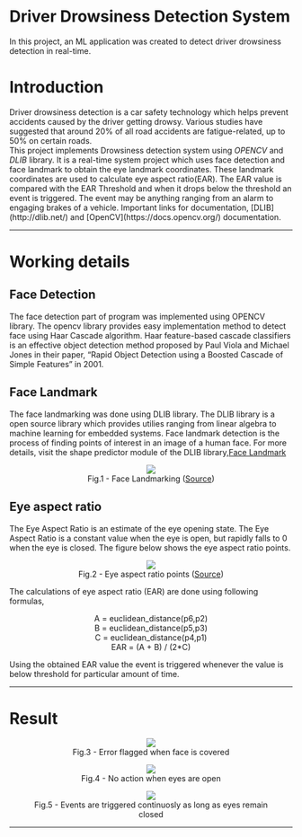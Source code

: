 # Driver Drowsiness Detection System
In this project, an ML application was created to detect driver drowsiness detection in real-time.

<H1><STRONG>Introduction</STRONG></H1>
<DIV>
Driver drowsiness detection is a car safety technology which helps prevent accidents caused by the driver getting drowsy. 
Various studies have suggested that around 20% of all road accidents are fatigue-related, up to 50% on certain roads.
</DIV>
This project implements Drowsiness detection system using <EM>OPENCV</EM> and <EM>DLIB</EM> library. It is a real-time system project 
which uses face detection and face landmark to obtain the eye landmark coordinates. These landmark coordinates
are used to calculate eye aspect ratio(EAR). The EAR value is compared with the EAR Threshold and when
it drops below the threshold an event is triggered. The event may be anything ranging from an alarm
to engaging brakes of a vehicle.
Important links for documentation, [DLIB](http://dlib.net/) and [OpenCV](https://docs.opencv.org/) documentation.
<HR>
<H1><STRONG>Working details</STRONG></H1>

<H2><STRONG>Face Detection</STRONG></H2>
The face detection part of program was implemented using OPENCV library. The opencv library provides easy implementation method 
to detect face using Haar Cascade algorithm. Haar feature-based cascade classifiers is an effective object detection method proposed 
by Paul Viola and Michael Jones in their paper, “Rapid Object Detection using a Boosted Cascade of Simple Features” in 2001.

<H2><STRONG>Face Landmark</STRONG></H2>
The face landmarking was done using DLIB library. The DLIB library is a open source library which provides utilies ranging from linear
algebra to machine learning for embedded systems. Face landmark detection is the process of finding points of interest in an image of a 
human face. For more details, visit the shape predictor module of the DLIB library,<a href="http://dlib.net/imaging.html#shape_predictor">Face Landmark</a>

<DIV><CENTER>
<figure>
  <img src="http://1.bp.blogspot.com/-FtyIjfFokzQ/U__h1sAoEEI/AAAAAAAAAR0/URuVhX9cR-E/s1600/landmarked_face2.png">
  <figcaption>Fig.1 - Face Landmarking (<a href="http://blog.dlib.net/2014/08/real-time-face-pose-estimation.html">Source</a>)</figcaption>
</figure>
</CENTER></DIV>

<H2><STRONG>Eye aspect ratio</STRONG></H2>
The Eye Aspect Ratio is an estimate of the eye opening state. The Eye Aspect Ratio is a constant value when the eye is open, 
but rapidly falls to 0 when the eye is closed. The figure below shows the eye aspect ratio points.

<DIV><CENTER>
<figure>
  <img src="https://lh4.googleusercontent.com/nRrUTXr-8JDgU90YI_eKentZtQQeMSRWshc1TW73SBRKiJzRcund2J4T_VjyGAMHOB7nhgZJskpSa2o93e-eL7pyUhU_1D6UuNxC2f6SXlPLGr3iN9eWTCujRpOcn_OAf_KYHzIb">
  <figcaption>Fig.2 - Eye aspect ratio points (<a href="https://hackaday.io/project/27552-blinktotext/log/68360-eye-blink-detection-algorithms">Source</a>)</figcaption>
</figure>
</CENTER></DIV>

The calculations of eye aspect ratio (EAR) are done using following formulas,

<CENTER>
<DIV>A = euclidean_distance(p6,p2)</DIV>
<DIV>B = euclidean_distance(p5,p3)</DIV>
<DIV>C = euclidean_distance(p4,p1)</DIV>
<DIV>EAR = (A + B) / (2*C)</DIV>
</CENTER>

Using the obtained EAR value the event is triggered whenever the value is below threshold for particular amount of time.

<HR>
<H1><STRONG>Result</STRONG></H1>
<DIV><CENTER>
<figure>
  <img src="https://github.com/atharvdix/driver-drowsiness-sys/blob/main/Figures/Face%20detection%20error.jpg">
  <figcaption>Fig.3 - Error flagged when face is covered</figcaption>
</figure>

<figure>
  <img src="https://github.com/atharvdix/driver-drowsiness-sys/blob/main/Figures/Event%20Check%20-%20eyes%20open.jpg">
  <figcaption>Fig.4 - No action when eyes are open</figcaption>
</figure>

<figure>
  <img src="https://github.com/atharvdix/driver-drowsiness-sys/blob/main/Figures/Event%20Triggers.jpg">
  <figcaption>Fig.5 - Events are triggered continuosly as long as eyes remain closed</figcaption>
</figure>
</CENTER></DIV>
<HR>
